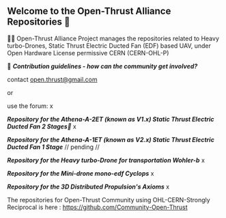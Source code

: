 ## Welcome to the Open-Thrust Alliance Repositories 👋
🙋‍♀️ Open-Thrust Alliance Project manages the repositories related to Heavy turbo-Drones, Static Thrust Electric Ducted Fan (EDF) based UAV, under Open Hardware License permissive CERN (CERN-OHL-P)


🌈 ***Contribution guidelines - how can the community get involved?*** 

contact open.thrust@gmail.com 

or 

use the forum: x



***Repository for the Athena-A-2ET (known as V1.x) Static Thrust Electric Ducted Fan 2 Stages🥇***
x

***Repository for the Athena-A-1ET (known as V2.x) Static Thrust Electric Ducted Fan 1 Stage***
// pending //

***Repository for the Heavy turbo-Drone for transportation Wohler-b***
x


***Repository for the Mini-drone mono-edf Cyclops***
x


***Repository for the 3D Distributed Propulsion's Axioms***
x


 The repositories for Open-Thrust Community using OHL-CERN-Strongly Reciprocal is here : https://github.com/Community-Open-Thrust
 
